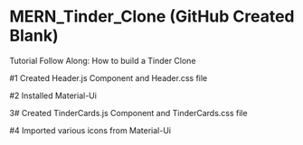 # MERN_Tinder_Clone (GitHub Created Blank)

Tutorial Follow Along: How to build a Tinder Clone

#1 Created Header.js Component and Header.css file

#2 Installed Material-Ui

3# Created TinderCards.js Component and TinderCards.css file

#4 Imported various icons from Material-Ui

